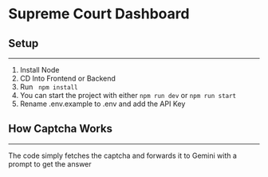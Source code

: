 # Supreme Court Dashboard

## Setup
***
1. Install Node
2. CD Into Frontend or Backend
3. Run ``` npm install```
4. You can start the project with either ```npm run dev``` or ```npm run start```
5. Rename .env.example to .env and add the API Key

## How Captcha Works
***

The code simply fetches the captcha and forwards it to Gemini with a prompt to get the answer

